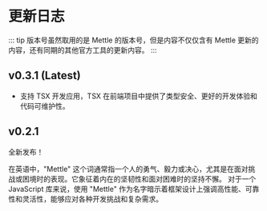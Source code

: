 # 更新日志

::: tip
版本号虽然取用的是 Mettle 的版本号，但是内容不仅仅含有 Mettle 更新的内容，还有同期的其他官方工具的更新内容。
:::

## v0.3.1 (Latest)

- 支持 TSX 开发应用，TSX 在前端项目中提供了类型安全、更好的开发体验和代码可维护性。

## v0.2.1

全新发布！

在英语中，"Mettle" 这个词通常指一个人的勇气、毅力或决心，尤其是在面对挑战或困境时的表现。它象征着内在的坚韧性和面对困难时的坚持不懈。
对于一个 JavaScript 库来说，使用 "Mettle" 作为名字暗示着框架设计上强调高性能、可靠性和灵活性，能够应对各种开发挑战和复杂需求。
